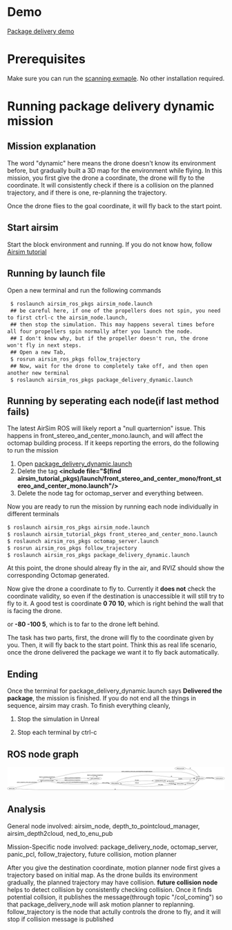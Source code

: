 # Demo
[Package delivery demo](https://drive.google.com/open?id=1YjozliEe4XzsAQWV06M5sWo2eibvuvG2)

# Prerequisites
Make sure you can run the [scanning exmaple](https://github.com/zouan616/Airsim-ROS/blob/master/Documentation/Example-mission/scanning.md).
No other installation required.

# Running package delivery dynamic mission
## Mission explanation
The word "dynamic" here means the drone doesn't know its environment before, but gradually built a 3D map for the environment while flying.
In this mission, you first give the drone a coordinate, the drone will fly to the coordinate. It will consistently check if there is a collision
on the planned trajectory, and if there is one, re-planning the trajectory. 

Once the drone flies to the goal coordinate, it will fly back to the start point.

## Start airsim
Start the block environment and running. If you do not know how, follow [Airsim tutorial](https://microsoft.github.io/AirSim/unreal_blocks/)

## Running by launch file
Open a new terminal and run the following commands
```shell
 $ roslaunch airsim_ros_pkgs airsim_node.launch
 ## be careful here, if one of the propellers does not spin, you need to first ctrl-c the airsim_node.launch,
 ## then stop the simulation. This may happens several times before all four propellers spin normally after you launch the node. 
 ## I don't know why, but if the propeller doesn't run, the drone won't fly in next steps. 
 ## Open a new Tab,
 $ rosrun airsim_ros_pkgs follow_trajectory
 ## Now, wait for the drone to completely take off, and then open another new terminal
 $ roslaunch airsim_ros_pkgs package_delivery_dynamic.launch
```
## Running by seperating each node(if last method fails)
The latest AirSim ROS will likely report a "null quarternion" issue. This happens in front_stereo_and_center_mono.launch, and will affect the octomap building process. If it keeps reporting the errors, do the following to run the mission
1. Open [package_delivery_dynamic.launch](https://github.com/zouan616/Airsim-ROS/blob/master/ros/src/airsim_ros_pkgs/launch/package_delivery_dynamic.launch)
2. Delete the tag **<include file=\"$(find airsim_tutorial_pkgs)/launch/front_stereo_and_center_mono/front_stereo_and_center_mono.launch\"/>**
3. Delete the node tag for octomap_server and everything between.

Now you are ready to run the mission by running each node individually in different terminals
```shell
$ roslaunch airsim_ros_pkgs airsim_node.launch
$ roslaunch airsim_tutorial_pkgs front_stereo_and_center_mono.launch
$ roslaunch airsim_ros_pkgs octomap_server.launch
$ rosrun airsim_ros_pkgs follow_trajectory
$ roslaunch airsim_ros_pkgs package_delivery_dynamic.launch
```

At this point, the drone should alreay fly in the air, and RVIZ should show the corresponding Octomap generated.

Now give the drone a coordinate to fly to. Currently it **does not** check the coordinate validity, so even if the destination is unaccessible it will still try to fly to it.
A good test is coordinate **0 70 10**, which is right behind the wall that is facing the drone.

or **-80 -100 5**, which is to far to the drone left behind. 

The task has two parts, first, the drone will fly to the coordinate given by you. Then, it will fly back to the start point.
Think this as real life scenario, once the drone delivered the package we want it to fly back automatically. 

## Ending
Once the terminal for package_delivery_dynamic.launch says **Delivered the package**, the mission is finished. 
If you do not end all the things in sequence, airsim may crash. To finish everything cleanly,
1. Stop the simulation in Unreal

2. Stop each terminal by ctrl-c

## ROS node graph
![Image of package delivery](https://github.com/zouan616/Airsim-ROS/blob/master/Documentation/Image/package_delivery_ros.png)

## Analysis
General node involved: airsim_node, depth_to_pointcloud_manager, airsim_depth2cloud, ned_to_enu_pub

Mission-Specific node involved: package_delivery_node, octomap_server, panic_pcl, follow_trajectory, future collision, motion planner

After you give the destination coordinate, motion planner node first gives a trajectory based on initial map. As the drone builds its environment gradually, the planned trajectory may have collision. **future collision node** helps to detect collision by consistently checking collision. Once it finds potential collsion, it publishes the message(through topic "/col_coming") so that package_delivery_node will ask motion planner to replanning. follow_trajectory is the node that actully controls the drone to fly, and it will stop if collision message is published
